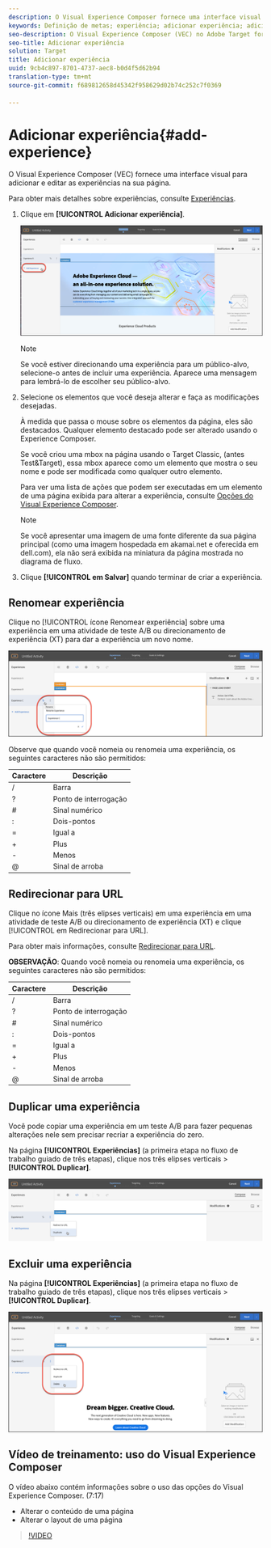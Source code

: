 ```yaml
---
description: O Visual Experience Composer fornece uma interface visual para editar as experiências em sua página.
keywords: Definição de metas; experiência; adicionar experiência; adicionar experiência
seo-description: O Visual Experience Composer (VEC) no Adobe Target fornece uma interface visual para editar as experiências na página.
seo-title: Adicionar experiência
solution: Target
title: Adicionar experiência
uuid: 9cb4c897-8701-4737-aec8-b0d4f5d62b94
translation-type: tm+mt
source-git-commit: f689812658d45342f958629d02b74c252c7f0369

---
```



# Adicionar experiência{#add-experience}

O Visual Experience Composer (VEC) fornece uma interface visual para adicionar e editar as experiências na sua página.

Para obter mais detalhes sobre experiências, consulte [Experiências](../../../c-experiences/experiences.md#concept_A2E10F6AFB3D4AEAB6951EE14688848D).

1. Clique em **[!UICONTROL Adicionar experiência]**.

   ![Opção Adicionar experiência](/help/c-activities/t-test-ab/t-test-create-ab/assets/add-experience.png)

   >[!NOTE]
   >
   >Se você estiver direcionando uma experiência para um público-alvo, selecione-o antes de incluir uma experiência. Aparece uma mensagem para lembrá-lo de escolher seu público-alvo.

1. Selecione os elementos que você deseja alterar e faça as modificações desejadas.

   À medida que passa o mouse sobre os elementos da página, eles são destacados. Qualquer elemento destacado pode ser alterado usando o Experience Composer.

   Se você criou uma mbox na página usando o Target Classic, (antes Test&amp;Target), essa mbox aparece como um elemento que mostra o seu nome e pode ser modificada como qualquer outro elemento.

   Para ver uma lista de ações que podem ser executadas em um elemento de uma página exibida para alterar a experiência, consulte [Opções do Visual Experience Composer](/help/c-experiences/c-visual-experience-composer/viztarget-options.md).


   >[!NOTE]
   >
   >Se você apresentar uma imagem de uma fonte diferente da sua página principal (como uma imagem hospedada em akamai.net e oferecida em dell.com), ela não será exibida na miniatura da página mostrada no diagrama de fluxo.

1. Clique **[!UICONTROL em Salvar]** quando terminar de criar a experiência.

## Renomear experiência

Clique no [!UICONTROL ícone Renomear experiência] sobre uma experiência em uma atividade de teste A/B ou direcionamento de experiência (XT) para dar a experiência um novo nome.

![Renomear experiência](/help/c-activities/t-test-ab/t-test-create-ab/assets/rename-experience.png)

Observe que quando você nomeia ou renomeia uma experiência, os seguintes caracteres não são permitidos:

| Caractere | Descrição |
|--- |--- |
| / | Barra |
| ? | Ponto de interrogação |
| # | Sinal numérico |
| : | Dois-pontos |
| = | Igual a |
| + | Plus |
| - | Menos |
| @ | Sinal de arroba |

## Redirecionar para URL

Clique no ícone Mais (três elipses verticais) em uma experiência em uma atividade de teste A/B ou direcionamento de experiência (XT) e clique [!UICONTROL em Redirecionar para URL].

Para obter mais informações, consulte [Redirecionar para URL](/help/c-experiences/c-visual-experience-composer/redirect-offer.md).

**OBSERVAÇÃO**: Quando você nomeia ou renomeia uma experiência, os seguintes caracteres não são permitidos:

| Caractere | Descrição |
|--- |--- |
| / | Barra |
| ? | Ponto de interrogação |
| # | Sinal numérico |
| : | Dois-pontos |
| = | Igual a |
| + | Plus |
| - | Menos |
| @ | Sinal de arroba |

## Duplicar uma experiência

Você pode copiar uma experiência em um teste A/B para fazer pequenas alterações nele sem precisar recriar a experiência do zero.

Na página **[!UICONTROL Experiências]** (a primeira etapa no fluxo de trabalho guiado de três etapas), clique nos três elipses verticais &gt; **[!UICONTROL Duplicar]**.

![Opção de experiência duplicada](/help/c-activities/t-test-ab/t-test-create-ab/assets/duplicate-experience.png)

## Excluir uma experiência

Na página **[!UICONTROL Experiências]** (a primeira etapa no fluxo de trabalho guiado de três etapas), clique nos três elipses verticais &gt; **[!UICONTROL Duplicar]**.

![Opção Excluir experiência](/help/c-activities/t-test-ab/t-test-create-ab/assets/delete-experience.png)

## Vídeo de treinamento: uso do Visual Experience Composer

O vídeo abaixo contém informações sobre o uso das opções do Visual Experience Composer. (7:17)

* Alterar o conteúdo de uma página
* Alterar o layout de uma página

>[!VIDEO](https://video.tv.adobe.com/v/17399?captions=por_br)
